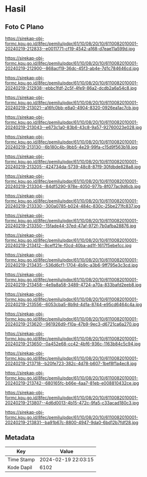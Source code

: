 # Hasil

## Foto C Plano

https://sirekap-obj-formc.kpu.go.id/8fec/pemilu/pdpr/61/10/08/20/10/6110082010001-20240219-212833--e0011771-cf19-4542-a168-d7eae11a599d.jpg

https://sirekap-obj-formc.kpu.go.id/8fec/pemilu/pdpr/61/10/08/20/10/6110082010001-20240219-212900--868acf19-36dc-45f3-ab4e-7d1c784646cd.jpg

https://sirekap-obj-formc.kpu.go.id/8fec/pemilu/pdpr/61/10/08/20/10/6110082010001-20240219-212938--ebbc1fdf-2c5f-4fe9-86a2-dcdb2a6a54c8.jpg

https://sirekap-obj-formc.kpu.go.id/8fec/pemilu/pdpr/61/10/08/20/10/6110082010001-20240219-213021--a16fc0bb-e8a0-4904-8320-0926ea1ac7cb.jpg

https://sirekap-obj-formc.kpu.go.id/8fec/pemilu/pdpr/61/10/08/20/10/6110082010001-20240219-213043--e673c1a0-83b6-43c8-9a57-92760023e028.jpg

https://sirekap-obj-formc.kpu.go.id/8fec/pemilu/pdpr/61/10/08/20/10/6110082010001-20240219-213130--6b180c4b-9bb5-4e29-99fa-c15d9f563b18.jpg

https://sirekap-obj-formc.kpu.go.id/8fec/pemilu/pdpr/61/10/08/20/10/6110082010001-20240219-213205--424734da-5739-48c8-87f9-30fdbde828a8.jpg

https://sirekap-obj-formc.kpu.go.id/8fec/pemilu/pdpr/61/10/08/20/10/6110082010001-20240219-213304--84df5290-978e-4050-977b-8f077ac9d6cb.jpg

https://sirekap-obj-formc.kpu.go.id/8fec/pemilu/pdpr/61/10/08/20/10/6110082010001-20240219-213330--300a0785-b024-484c-830c-25be271fc837.jpg

https://sirekap-obj-formc.kpu.go.id/8fec/pemilu/pdpr/61/10/08/20/10/6110082010001-20240219-213350--15fade44-37ed-47af-972f-7b0afba28876.jpg

https://sirekap-obj-formc.kpu.go.id/8fec/pemilu/pdpr/61/10/08/20/10/6110082010001-20240219-213412--8ceff21e-f0cd-40ba-ad1f-1617f5ebe1cc.jpg

https://sirekap-obj-formc.kpu.go.id/8fec/pemilu/pdpr/61/10/08/20/10/6110082010001-20240219-213435--536d6cf1-1704-4b9c-a3b6-9ff795e3c3cd.jpg

https://sirekap-obj-formc.kpu.go.id/8fec/pemilu/pdpr/61/10/08/20/10/6110082010001-20240219-213458--4e9a8a58-3489-4724-a70a-833bafd2eeb8.jpg

https://sirekap-obj-formc.kpu.go.id/8fec/pemilu/pdpr/61/10/08/20/10/6110082010001-20240219-213556--6053cba5-8b9d-4d1a-8744-e95cd6464c4a.jpg

https://sirekap-obj-formc.kpu.go.id/8fec/pemilu/pdpr/61/10/08/20/10/6110082010001-20240219-213620--961926d9-f10a-47b9-9ec3-d6721ca6a270.jpg

https://sirekap-obj-formc.kpu.go.id/8fec/pemilu/pdpr/61/10/08/20/10/6110082010001-20240219-213650--0a452e68-cc42-4bf6-936c-1163b84c5c94.jpg

https://sirekap-obj-formc.kpu.go.id/8fec/pemilu/pdpr/61/10/08/20/10/6110082010001-20240219-213718--b20fe723-382c-4d78-b607-1bef8f1a4ec8.jpg

https://sirekap-obj-formc.kpu.go.id/8fec/pemilu/pdpr/61/10/08/20/10/6110082010001-20240219-213742--680165fc-b66e-4aa7-81eb-e008810432ce.jpg

https://sirekap-obj-formc.kpu.go.id/8fec/pemilu/pdpr/61/10/08/20/10/6110082010001-20240219-213807--4d6d0013-4b15-472c-9fa5-c33acad180c3.jpg

https://sirekap-obj-formc.kpu.go.id/8fec/pemilu/pdpr/61/10/08/20/10/6110082010001-20240219-213831--ba91b67c-8800-4947-9da0-6bd12b7fdf28.jpg


## Metadata

| Key        | Value               |
| ---------- | ------------------- |
| Time Stamp | 2024-02-19 22:03:15 |
| Kode Dapil | 6102                |



